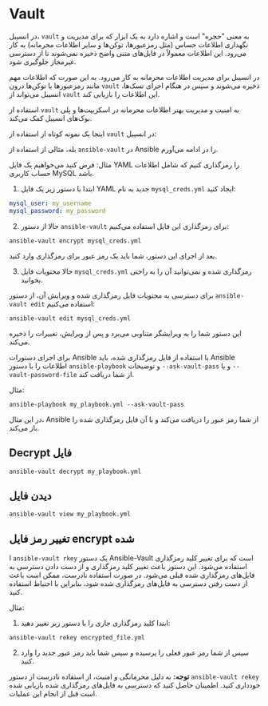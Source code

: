 # Vault
در انسیبل، `vault` به معنی "حجره" است و اشاره دارد به یک ابزار که برای مدیریت و نگهداری اطلاعات حساس (مثل رمزعبورها، توکن‌ها و سایر اطلاعات محرمانه) به کار می‌رود. این اطلاعات معمولاً در فایل‌های متنی واضح ذخیره نمی‌شوند تا از دسترسی غیرمجاز جلوگیری شود.

 در انسیبل برای مدیریت اطلاعات محرمانه به کار می‌رود. به این صورت که اطلاعات مهم مانند رمزعبورها یا توکن‌ها درون `vault` ذخیره می‌شوند و سپس در هنگام اجرای تسک‌ها، انسیبل می‌تواند از `vault` این اطلاعات را بازیابی کند.

استفاده از `vault` به امنیت و مدیریت بهتر اطلاعات محرمانه در اسکریپت‌ها و پلی بوک‌های انسیبل کمک می‌کند.

اینجا یک نمونه کوتاه از استفاده از `vault` در انسیبل:


بله، مثالی از استفاده از `ansible-vault` در Ansible را در ادامه می‌آورم.

مثال:
فرض کنید می‌خواهیم یک فایل YAML را رمزگذاری کنیم که شامل اطلاعات حساب کاربری MySQL باشد. 

1. ابتدا با دستور زیر یک فایل YAML جدید به نام `mysql_creds.yml` ایجاد کنید:

```yaml
mysql_user: my_username
mysql_password: my_password
```

2. حالا از دستور `ansible-vault` برای رمزگذاری این فایل استفاده می‌کنیم:

```
ansible-vault encrypt mysql_creds.yml
```

بعد از اجرای این دستور، شما باید یک رمز عبور برای رمزگذاری وارد کنید.

3. حالا محتویات فایل `mysql_creds.yml` رمزگذاری شده و نمی‌توانید آن را به راحتی بخوانید.

برای دسترسی به محتویات فایل رمزگذاری شده و ویرایش آن، از دستور `ansible-vault edit` استفاده می‌کنیم:

```
ansible-vault edit mysql_creds.yml
```

این دستور شما را به ویرایشگر متناوبی می‌برد و پس از ویرایش، تغییرات را ذخیره می‌کند.

برای اجرای دستورات Ansible با استفاده از فایل رمزگذاری شده، باید Ansible اطلاعات را با دستور `ansible-playbook` و توضیحات `--ask-vault-pass` و یا `--vault-password-file` از شما دریافت کند.

مثال:
```
ansible-playbook my_playbook.yml --ask-vault-pass
```

در این مثال، Ansible از شما رمز عبور را دریافت می‌کند و با آن فایل رمزگذاری شده را باز می‌کند.

## Decrypt فایل
```
ansible-vault decrypt my_playbook.yml
```

## دیدن فایل
```
ansible-vault view my_playbook.yml
```

## تغییر رمز فایل encrypt شده

ا `ansible-vault rkey`  یک دستور Ansible-Vault است که برای تغییر کلید رمزگذاری استفاده می‌شود. این دستور باعث تغییر کلید رمزگذاری و از دست دادن دسترسی به فایل‌های رمزگذاری شده قبلی می‌شود. در صورت استفاده نادرست، ممکن است باعث از دست رفتن دسترسی به فایل‌های رمزگذاری شده شود، بنابراین با احتیاط استفاده کنید.

مثال:

1. ابتدا کلید رمزگذاری جاری را با دستور زیر تغییر دهید:

```
ansible-vault rekey encrypted_file.yml
```

2. سپس از شما رمز عبور فعلی را پرسیده و سپس شما باید رمز عبور جدید را وارد کنید.

**توجه:**
به دلیل محرمانگی و امنیت، از استفاده نادرست از دستور `ansible-vault rekey` خودداری کنید. اطمینان حاصل کنید که دسترسی به فایل‌های رمزگذاری شده بازیابی شده است قبل از انجام این عملیات.

